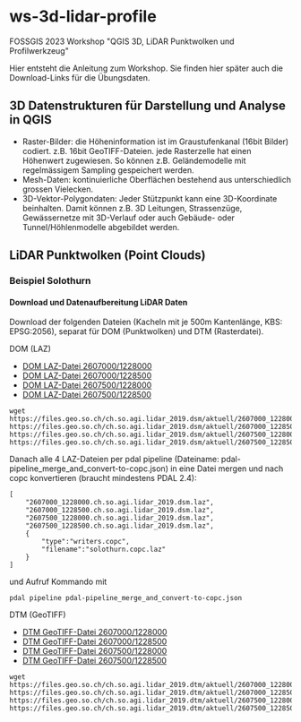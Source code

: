# ws-3d-lidar-profile
FOSSGIS 2023 Workshop "QGIS 3D, LiDAR Punktwolken und Profilwerkzeug"

Hier entsteht die Anleitung zum Workshop. Sie finden hier später auch die Download-Links für die Übungsdaten.

## 3D Datenstrukturen für Darstellung und Analyse in QGIS

* Raster-Bilder: die  Höheninformation ist im Graustufenkanal (16bit Bilder) codiert. z.B. 16bit GeoTIFF-Dateien. jede Rasterzelle hat einen Höhenwert zugewiesen. So können z.B. Geländemodelle mit regelmässigem Sampling gespeichert werden.
* Mesh-Daten: kontinuierliche Oberflächen bestehend aus unterschiedlich grossen Vielecken. 
* 3D-Vektor-Polygondaten: Jeder Stützpunkt kann eine 3D-Koordinate beinhalten. Damit können z.B. 3D Leitungen, Strassenzüge, Gewässernetze mit 3D-Verlauf oder auch Gebäude- oder Tunnel/Höhlenmodelle abgebildet werden.

## LiDAR Punktwolken (Point Clouds)

### Beispiel Solothurn

#### Download und Datenaufbereitung LiDAR Daten
Download der folgenden Dateien (Kacheln mit je 500m Kantenlänge, KBS: EPSG:2056), separat für DOM (Punktwolken) und DTM (Rasterdatei).

DOM (LAZ)

* [DOM LAZ-Datei 2607000/1228000](https://files.geo.so.ch/ch.so.agi.lidar_2019.dsm/aktuell/2607000_1228000.ch.so.agi.lidar_2019.dsm.laz)
* [DOM LAZ-Datei 2607000/1228500](https://files.geo.so.ch/ch.so.agi.lidar_2019.dsm/aktuell/2607000_1228500.ch.so.agi.lidar_2019.dsm.laz)
* [DOM LAZ-Datei 2607500/1228000](https://files.geo.so.ch/ch.so.agi.lidar_2019.dsm/aktuell/2607500_1228000.ch.so.agi.lidar_2019.dsm.laz)
* [DOM LAZ-Datei 2607500/1228500](https://files.geo.so.ch/ch.so.agi.lidar_2019.dsm/aktuell/2607500_1228500.ch.so.agi.lidar_2019.dsm.laz)

```
wget https://files.geo.so.ch/ch.so.agi.lidar_2019.dsm/aktuell/2607000_1228000.ch.so.agi.lidar_2019.dsm.laz https://files.geo.so.ch/ch.so.agi.lidar_2019.dsm/aktuell/2607000_1228500.ch.so.agi.lidar_2019.dsm.laz https://files.geo.so.ch/ch.so.agi.lidar_2019.dsm/aktuell/2607500_1228000.ch.so.agi.lidar_2019.dsm.laz https://files.geo.so.ch/ch.so.agi.lidar_2019.dsm/aktuell/2607500_1228500.ch.so.agi.lidar_2019.dsm.laz

```
Danach alle 4 LAZ-Dateien per pdal pipeline (Dateiname: pdal-pipeline_merge_and_convert-to-copc.json) in eine Datei mergen und nach copc konvertieren (braucht mindestens PDAL 2.4):
```
[
    "2607000_1228000.ch.so.agi.lidar_2019.dsm.laz",
    "2607000_1228500.ch.so.agi.lidar_2019.dsm.laz",
    "2607500_1228000.ch.so.agi.lidar_2019.dsm.laz",
    "2607500_1228500.ch.so.agi.lidar_2019.dsm.laz",
    {
        "type":"writers.copc",
        "filename":"solothurn.copc.laz"
    }
]
```

und Aufruf Kommando mit

```
pdal pipeline pdal-pipeline_merge_and_convert-to-copc.json
```

DTM (GeoTIFF)

* [DTM GeoTIFF-Datei 2607000/1228000](https://files.geo.so.ch/ch.so.agi.lidar_2019.dtm/aktuell/2607000_1228000.ch.so.agi.lidar_2019.dtm.tif)
* [DTM GeoTIFF-Datei 2607000/1228500](https://files.geo.so.ch/ch.so.agi.lidar_2019.dtm/aktuell/2607000_1228500.ch.so.agi.lidar_2019.dtm.tif)
* [DTM GeoTIFF-Datei 2607500/1228000](https://files.geo.so.ch/ch.so.agi.lidar_2019.dtm/aktuell/2607500_1228000.ch.so.agi.lidar_2019.dtm.tif)
* [DTM GeoTIFF-Datei 2607500/1228500](https://files.geo.so.ch/ch.so.agi.lidar_2019.dtm/aktuell/2607500_1228500.ch.so.agi.lidar_2019.dtm.tif)

```
wget https://files.geo.so.ch/ch.so.agi.lidar_2019.dtm/aktuell/2607000_1228000.ch.so.agi.lidar_2019.dtm.tif https://files.geo.so.ch/ch.so.agi.lidar_2019.dtm/aktuell/2607000_1228500.ch.so.agi.lidar_2019.dtm.tif https://files.geo.so.ch/ch.so.agi.lidar_2019.dtm/aktuell/2607500_1228000.ch.so.agi.lidar_2019.dtm.tif https://files.geo.so.ch/ch.so.agi.lidar_2019.dtm/aktuell/2607500_1228500.ch.so.agi.lidar_2019.dtm.tif 
```

